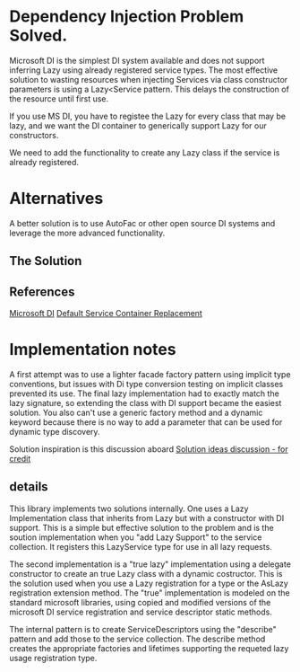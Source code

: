 ﻿
# Dependency Injection Problem Solved.
Microsoft DI is the simplest DI system available and does not support inferring Lazy<T> using already registered service types.
The most effective solution to wasting resources when injecting Services via class constructor parameters is using a Lazy<Service pattern.
This delays the construction of the resource until first use.

If you use MS DI, you have to registee the Lazy<T> for every class that may be lazy, and we want the DI container to generically support Lazy<T> for our constructors.

We need to add the functionality to create any Lazy<T> class if the service is already registered.
# Alternatives
A better solution is to use AutoFac or other open source DI systems and leverage the more advanced functionality.

## The Solution

## References

[Microsoft DI](https://learn.microsoft.com/en-us/dotnet/core/extensions/dependency-injection)
[Default Service Container Replacement](https://learn.microsoft.com/en-us/dotnet/core/extensions/dependency-injection-guidelines#default-service-container-replacement)

# Implementation notes
A first attempt was to use a lighter facade factory pattern using implicit type conventions, but issues with Di type conversion testing on implicit classes prevented its use.
The final lazy implementation had to exactly match the lazy<T> signature, so extending the class with DI support became the easiest solution.
You also can't use a generic factory method and a dynamic keyword because there is no way to add a parameter that can be used for dynamic type discovery.

Solution inspiration is this discussion aboard
[Solution ideas discussion - for credit](https://stackoverflow.com/questions/44934511/does-net-core-dependency-injection-support-lazyt)

## details

This library implements two solutions internally. One uses a Lazy Implementation class that inherits from Lazy but with a constructor with DI support. This is a simple but effective solution to the problem
and is the soution implementation when you "add Lazy Support" to the service collection. It registers this LazyService type for use in all lazy<T> requests.

The second implementation is a "true lazy" implementation using a delegate constructor to create an true Lazy class with a dynamic costructor. This is the solution used when you use a Lazy registration for a type or the AsLazy registration extension method.
The "true" implementation is modeled on the standard microsoft libraries, using copied and modified versions of the microsoft DI service registration and service descriptor static methods.


The internal pattern is to create ServiceDescriptors using the "describe" pattern and add those to the service collection. The describe method creates the appropriate factories and lifetimes supporting the requeted lazy usage registration type.
